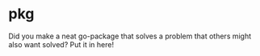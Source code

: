 # pkg

Did you make a neat go-package that solves a problem that others might also want solved? Put it in here!
